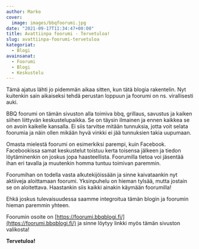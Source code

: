 ```yaml
---
author: Marko
cover:
  image: images/bbqfoorumi.jpg
date: "2021-09-17T11:34:47+00:00"
title: Avattiinpa foorumi - Tervetuloa!
slug: avattiinpa-foorumi-tervetuloa
kategoriat:
  - Blogi
avainsanat:
  - Foorumi
  - Blogi
  - Keskustelu
---
```

Tämä ajatus lähti jo pidemmän aikaa sitten, kun tätä blogia rakentelin. Nyt kuitenkin sain aikaiseksi tehdä perustan loppuun ja foorumi on ns. virallisesti auki.

BBQ foorumi on tämän sivuston alla toimiva bbq, grillaus, savustus ja kaiken siihen liittyvän keskustelupaikka. Se on täysin ilmainen ja ennen kaikkea se on avoin kaikelle kansalla. Ei siis tarvitse mitään tunnuksia, jotta voit selata foorumia ja näin ollen mikään hyvä vinkki ei jää tunnuksien takia uupumaan.

Omasta mielestä foorumi on esimerkiksi parempi, kuin Facebook. Facebookissa samat keskustelut toistuu kerta toisensa jälkeen ja tiedon löytäminenkin on joskus jopa haasteellista. Foorumilla tietoa voi jäsentää ihan eri tavalla ja muutenkin homma tuntuu toimivan paremmin.

Foorumihan on todella vasta alkutekijöissään ja sinne kaivataankin nyt aktiiveja aloittamaan foorumi. Yksinpuhelu on hieman tylsää, mutta jostain se on aloitettava. Haastankin siis kaikki ainakin käymään foorumilla!

Ehkä joskus tulevaisuudessa saamme integroitua tämän blogin ja foorumin hieman paremmin yhteen.

Foorumin osoite on [https://foorumi.bbqblogi.fi/](https://foorumi.bbqblogi.fi/) ja sinne löytyy linkki myös tämän sivuston valikosta!

**Tervetuloa!**
